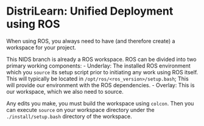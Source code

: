# DistriLearn: Unified Deployment using ROS

When using ROS, you always need to have (and therefore create) a workspace for your project. 

This NIDS branch is already a ROS workspace. ROS can be divided into two primary working components:
    - Underlay: The installed ROS environment which you `source` its setup script prior to initiating any work using ROS itself. This will typically be located in `/opt/ros/<ros_version>/setup.bash`; This will provide our environment with the ROS dependencies. 
    - Overlay: This is our workspace, which we also need to source. 

Any edits you make, you must build the workspace using `colcon`. Then you can execute `source` on your workspace directory under the `./install/setup.bash` directory of the workspace.
